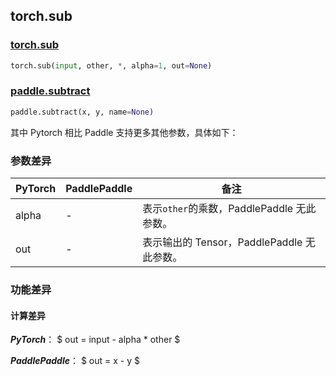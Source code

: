 ## torch.sub
### [torch.sub](https://pytorch.org/docs/stable/generated/torch.sub.html?highlight=torch%20sub#torch.sub)

```python
torch.sub(input, other, *, alpha=1, out=None)
```

### [paddle.subtract](https://www.paddlepaddle.org.cn/documentation/docs/zh/api/paddle/subtract_cn.html#subtract)

```python
paddle.subtract(x, y, name=None)
```

其中 Pytorch 相比 Paddle 支持更多其他参数，具体如下：
### 参数差异
| PyTorch       | PaddlePaddle | 备注                                                   |
| ------------- | ------------ | ------------------------------------------------------ |
| alpha         | -            | 表示`other`的乘数，PaddlePaddle 无此参数。  |
| out           | -            | 表示输出的 Tensor，PaddlePaddle 无此参数。  |


### 功能差异

#### 计算差异
***PyTorch***：
$ out = input - alpha * other $

***PaddlePaddle***：
$ out = x - y $
